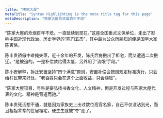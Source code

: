 ```yaml
---
title: "陈家大屋"
metaTitle: "Syntax Highlighting is the meta title tag for this page"
metaDescription: "陈家大屋的炊烟百年不熄"
---
```


“陈家大屋的炊烟百年不熄，一直延续到现在。”这座全国重点文保单位，走出了影响中国近现代政治、历史学界的“陈门五杰”，其中最为公众所熟知的便是国学大家陈寅恪。

陈丰贵骄傲中难掩失落，近十余年的开发，陈氏后裔搬出了祖宅，而又遭遇二次搬迁。“是被迫的。一是补偿款给得太低，另外用了‘流氓’手段。”

陈小安解释，拆迁安置坚持“四个满意”原则，安置补偿会按照规定标准执行，只会给村民带来好处，“老百姓只会在这个上面收益，只会赚钱”。

“陈家大屋项目，号称是要弘扬书香文化、人文精神，但是开发过程与陈家大屋代表的文化、精神是背道而驰。”

陈丰贵死活想不通，就是因为家族史上出过数位高官名家，自己不仅没沾到光，而且祖祖辈辈的世居祖宅，硬生生就被“夺”走了。
